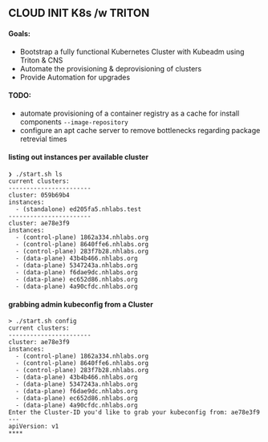 ## CLOUD INIT K8s /w TRITON

#### Goals:

- Bootstrap a fully functional Kubernetes Cluster with Kubeadm using Triton & CNS
- Automate the provisioning & deprovisioning of clusters
- Provide Automation for upgrades

#### TODO:

- automate provisioning of a container registry as a cache for install components `--image-repository`
- configure an apt cache server to remove bottlenecks regarding package retrevial times

#### listing out instances per available cluster

```
❯ ./start.sh ls
current clusters:
-----------------------
cluster: 059b69b4
instances:
  - (standalone) ed205fa5.nhlabs.test
-----------------------
cluster: ae78e3f9
instances:
  - (control-plane) 1862a334.nhlabs.org
  - (control-plane) 8640ffe6.nhlabs.org
  - (control-plane) 283f7b28.nhlabs.org
  - (data-plane) 43b4b466.nhlabs.org
  - (data-plane) 5347243a.nhlabs.org
  - (data-plane) f6dae9dc.nhlabs.org
  - (data-plane) ec652d86.nhlabs.org
  - (data-plane) 4a90cfdc.nhlabs.org
```

#### grabbing admin kubeconfig from a Cluster

```
> ./start.sh config
current clusters:
-----------------------
cluster: ae78e3f9
instances:
  - (control-plane) 1862a334.nhlabs.org
  - (control-plane) 8640ffe6.nhlabs.org
  - (control-plane) 283f7b28.nhlabs.org
  - (data-plane) 43b4b466.nhlabs.org
  - (data-plane) 5347243a.nhlabs.org
  - (data-plane) f6dae9dc.nhlabs.org
  - (data-plane) ec652d86.nhlabs.org
  - (data-plane) 4a90cfdc.nhlabs.org
Enter the Cluster-ID you'd like to grab your kubeconfig from: ae78e3f9
---
apiVersion: v1
****
```

